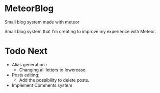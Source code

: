 # MeteorBlog
Small blog system made with meteor

Small blog system that I'm creating to improve my experience with Meteor.

# Todo Next
 - Alias generation :
 	- Changing all letters to lowercase.
 - Posts editing:
 	- Add the possibility to delete posts.
 - Implement Comments system
